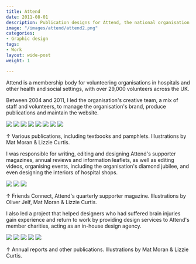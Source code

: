 ```yaml
---
title: Attend
date: 2011-08-01
description: Publication designs for Attend, the national organisation for hospital and community volunteers.
image: "/images/attend/attend2.png"
categories: 
- Graphic design
tags:
- Work
layout: wide-post
weight: 1

---
```

<div class="content-col">

Attend is a membership body for volunteering organisations in hospitals and other health and social settings, with over 29,000 volunteers across the UK.

Between 2004 and 2011, I led the organisation's creative team, a mix of staff and volunteers, to manage the organisation's brand, produce publications and maintain the website.

</div>

<div class="grid grid-cols-4 gap-6 wide-col">
<img src="https://res.cloudinary.com/dhcgic4ld/image/upload/v1706905184/work/wb-1.jpg" class="w-full">
<img src="https://res.cloudinary.com/dhcgic4ld/image/upload/v1706905184/work/wb-2.jpg" class="w-full">
<img src="https://res.cloudinary.com/dhcgic4ld/image/upload/v1706905184/work/wb-3.jpg" class="w-full">
<img src="https://res.cloudinary.com/dhcgic4ld/image/upload/v1706905184/work/wb-4.jpg" class="w-full">
<img src="https://res.cloudinary.com/dhcgic4ld/image/upload/v1706905184/work/leaflet-1.jpg" class="w-full">
<img src="https://res.cloudinary.com/dhcgic4ld/image/upload/v1706905184/work/leaflet-2.jpg" class="w-full">
<img src="https://res.cloudinary.com/dhcgic4ld/image/upload/v1706905184/work/leaflet-3.jpg" class="w-full">
<img src="https://res.cloudinary.com/dhcgic4ld/image/upload/v1706905184/work/leaflet-4.jpg" class="w-full">
<p class="caption col-span-4">↑ Various publications, including textbooks and pamphlets. Illustrations by Mat Moran & Lizzie Curtis.</p>
</div>

<div class="content-col">

I was responsible for writing, editing and designing Attend's supporter magazines, annual reviews and information leaflets, as well as editing videos, organising events, including the organisation's diamond jubilee, and even designing the interiors of hospital shops.

</div>

<div class="grid grid-cols-3 gap-6 wide-col">
<img src="https://res.cloudinary.com/dhcgic4ld/image/upload/v1706905184/work/fc-1.jpg" class="w-full">
<img src="https://res.cloudinary.com/dhcgic4ld/image/upload/v1706905184/work/fc-2.jpg" class="w-full">
<img src="https://res.cloudinary.com/dhcgic4ld/image/upload/v1706905184/work/fc-3.jpg" class="w-full">
<p class="caption col-span-3">↑ Friends Connect, Attend's quarterly supporter magazine. Illustrations by Oliver Jelf, Mat Moran & Lizzie Curtis.</p>
</div>

<div class="content-col">

I also led a project that helped designers who had suffered brain injuries gain experience and return to work by providing design services to Attend's member charities, acting as an in-house design agency.

</div>

<div class="grid grid-cols-3 gap-6 wide-col mb-12">
<img src="https://res.cloudinary.com/dhcgic4ld/image/upload/v1706905184/work/pub-1.jpg" class="w-full">
<img src="https://res.cloudinary.com/dhcgic4ld/image/upload/v1706905184/work/pub-2.jpg" class="w-full col-span-2">
<img src="https://res.cloudinary.com/dhcgic4ld/image/upload/v1706905184/work/pub-3.jpg" class="w-full">
<img src="https://res.cloudinary.com/dhcgic4ld/image/upload/v1706905184/work/pub-4.jpg" class="w-full">
<img src="https://res.cloudinary.com/dhcgic4ld/image/upload/v1706905184/work/pub-5.jpg" class="w-full">

<p class="caption col-span-3">↑ Annual reports and other publications. Illustrations by Mat Moran & Lizzie Curtis.</p>
</div>


